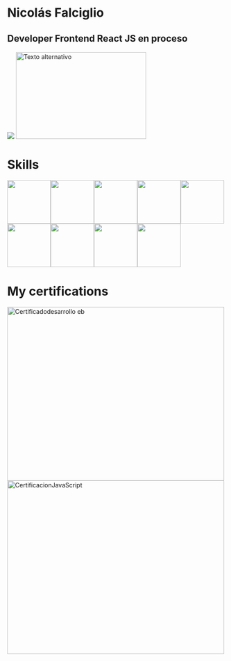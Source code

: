 # Nicolás Falciglio
## Developer Frontend React JS en proceso
#### 
<img src="https://nicofal23.github.io/gif/assets/img/ma.gif">
<img src="https://plus.unsplash.com/premium_photo-1678565869434-c81195861939?auto=format&fit=crop&q=80&w=1470&ixlib=rb-4.0.3&ixid=M3wxMjA3fDB8MHxwaG90by1wYWdlfHx8fGVufDB8fHx8fA%3D%3D" alt="Texto alternativo" width="300" height="200">

# Skills
<div style="display:flex; flex-direction:row;"> 
 <img src="https://nicofal23.github.io/gif/assets/img/javascript.png" width="100" height="100">
 <img src="https://nicofal23.github.io/gif/assets/img/react.png" width="100" height="100">
 <img src="https://nicofal23.github.io/gif/assets/img/sass.png" width="100" height="100">
 <img src="https://nicofal23.github.io/gif/assets/img/Tailwind.png" width="100" height="100">
 <img src="https://nicofal23.github.io/gif/assets/img/vite.png" width="100" height="100"> 
</div>
<div style="display:flex; flex-direction:row;"> 
 <img src="https://nicofal23.github.io/gif/assets/img/html-5.png" width="100" height="100">
 <img src="https://nicofal23.github.io/gif/assets/img/bootstrap.png" width="100" height="100">
 <img src="https://nicofal23.github.io/gif/assets/img/css.png" width="100" height="100">
 <img src="https://nicofal23.github.io/gif/assets/img/git.png" width="100" height="100">
</div>

# My certifications
<img src="https://i.ibb.co/0My5mmn/64da77a3b1d139f3fc700b61-2.png" alt="Certificadodesarrollo eb" width="500" height="400">
<img src="https://i.ibb.co/ggK6Rt5/coder.png"  alt="CertificacionJavaScript" width="500" height="400">
<!---
nicofal23/nicofal23 is a ✨ special ✨ repository because its `README.md` (this file) appears on your GitHub profile.
You can click the Preview link to take a look at your changes.
--->
